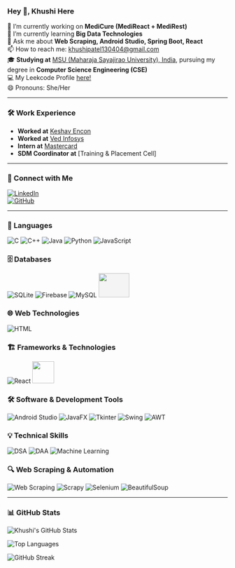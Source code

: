 ### Hey 👋, Khushi Here

🔭 I’m currently working on **MediCure (MediReact + MediRest)**  
🌱 I’m currently learning **Big Data Technologies**  
💬 Ask me about **Web Scraping, Android Studio, Spring Boot, React**  
📫 How to reach me: [khushipatel130404@gmail.com](mailto:khushipatel130404@gmail.com)  
🎓 **Studying at** [MSU (Maharaja Sayajirao University), India](https://www.msubaroda.ac.in/), pursuing my degree in **Computer Science Engineering (CSE)**  
💻 My Leekcode Profile [here!](https://leetcode.com/u/KashX_1304/)  
😄 Pronouns: She/Her  

---

### 🛠️ Work Experience
- **Worked at** [Keshav Encon](https://www.keshavencon.com/)  
- **Worked at** [Ved Infosys](https://www.vedinfosys.com/)  
- **Intern at** [Mastercard](https://www.mastercard.com/)
- **SDM Coordinator at** [Training & Placement Cell]

---

### 🌟 Connect with Me  
[![LinkedIn](https://img.shields.io/badge/LinkedIn-Profile-blue?logo=linkedin)](https://www.linkedin.com/in/khushi-patel-a905032a2)  
[![GitHub](https://img.shields.io/badge/GitHub-Follow-grey?logo=github)](https://github.com/Khushi130404)  

---

### 🚀 Languages  
![C](https://skillicons.dev/icons?i=c)  ![C++](https://skillicons.dev/icons?i=cpp)  ![Java](https://skillicons.dev/icons?i=java)  ![Python](https://skillicons.dev/icons?i=python)  ![JavaScript](https://skillicons.dev/icons?i=javascript)  

### 🗄️ Databases  
![SQLite](https://skillicons.dev/icons?i=sqlite)  ![Firebase](https://skillicons.dev/icons?i=firebase)  ![MySQL](https://skillicons.dev/icons?i=mysql)  <img src="https://cdn-icons-png.flaticon.com/512/16183/16183644.png" style="width: 70px; height: 55px; background-color: #f4f4f4;"/>



### 🌐 Web Technologies  
![HTML](https://skillicons.dev/icons?i=html,css,js,php)


### 🏗️ Frameworks & Technologies  
![React](https://skillicons.dev/icons?i=react,java)
<img src="https://cdn.jsdelivr.net/gh/devicons/devicon@latest/icons/spring/spring-original.svg" width="50" />


### 🛠️ Software & Development Tools  
![Android Studio](https://img.shields.io/badge/Android_Studio-3DDC84?style=for-the-badge&logo=android-studio&logoColor=white)  ![JavaFX](https://img.shields.io/badge/JavaFX-3776AB?style=for-the-badge&logo=java&logoColor=white)  ![Tkinter](https://img.shields.io/badge/Tkinter-FF6F00?style=for-the-badge&logo=python&logoColor=white)  ![Swing](https://img.shields.io/badge/Swing-007396?style=for-the-badge&logo=java&logoColor=white)  ![AWT](https://img.shields.io/badge/AWT-FFA500?style=for-the-badge&logo=java&logoColor=white)  

### 💡 Technical Skills  
![DSA](https://img.shields.io/badge/Data_Structures-008000?style=for-the-badge)  ![DAA](https://img.shields.io/badge/Design_and_Analysis_of_Algorithms-800080?style=for-the-badge)  ![Machine Learning](https://img.shields.io/badge/Machine_Learning-FF6F00?style=for-the-badge&logo=python&logoColor=white)  

### 🔍 Web Scraping & Automation  
![Web Scraping](https://img.shields.io/badge/Web_Scraping-4A90E2?style=for-the-badge&logo=selenium&logoColor=white)  ![Scrapy](https://img.shields.io/badge/Scrapy-1A1A1A?style=for-the-badge&logo=scrapy&logoColor=white)  ![Selenium](https://img.shields.io/badge/Selenium-43B02A?style=for-the-badge&logo=selenium&logoColor=white)  ![BeautifulSoup](https://img.shields.io/badge/BeautifulSoup-3796A6?style=for-the-badge&logo=python&logoColor=white)  

---

### 📊 GitHub Stats  
![Khushi's GitHub Stats](https://github-readme-stats.vercel.app/api?username=Khushi130404&show_icons=true&theme=dark)  

![Top Languages](https://github-readme-stats.vercel.app/api/top-langs/?username=Khushi130404&layout=compact&theme=dark)  

![GitHub Streak](https://github-readme-streak-stats.herokuapp.com/?user=Khushi130404&theme=dark)
